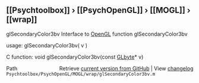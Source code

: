 ## [[Psychtoolbox]] &#8250; [[PsychOpenGL]] &#8250; [[MOGL]] &#8250; [[wrap]]

glSecondaryColor3bv  Interface to [OpenGL](OpenGL) function glSecondaryColor3bv  
  
usage:  glSecondaryColor3bv( v )  
  
C function:  void glSecondaryColor3bv(const [GLbyte](GLbyte)\* v)  




<div class="code_header" style="text-align:right;">
  <span style="float:left;">Path&nbsp;&nbsp;</span> <span class="counter">Retrieve <a href=
  "https://raw.github.com/Psychtoolbox-3/Psychtoolbox-3/beta/Psychtoolbox/PsychOpenGL/MOGL/wrap/glSecondaryColor3bv.m">current version from GitHub</a> | View <a href=
  "https://github.com/Psychtoolbox-3/Psychtoolbox-3/commits/beta/Psychtoolbox/PsychOpenGL/MOGL/wrap/glSecondaryColor3bv.m">changelog</a></span>
</div>
<div class="code">
  <code>Psychtoolbox/PsychOpenGL/MOGL/wrap/glSecondaryColor3bv.m</code>
</div>

